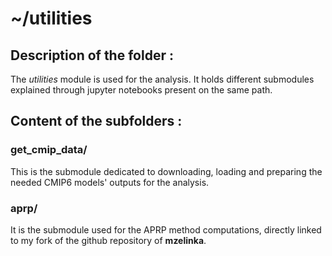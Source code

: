 # ~/utilities

## Description of the folder :

The *utilities* module is used for the analysis. It holds different submodules explained through jupyter notebooks present on the same path. 

## Content of the subfolders :

### get_cmip_data/

This is the submodule dedicated to downloading, loading and preparing the needed CMIP6 models' outputs for the analysis.

### aprp/

It is the submodule used for the APRP method computations, directly linked to my fork of the github repository of **mzelinka**.

